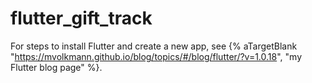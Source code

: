 # flutter_gift_track

For steps to install Flutter and create a new app, see {% aTargetBlank
"https://mvolkmann.github.io/blog/topics/#/blog/flutter/?v=1.0.18",
"my Flutter blog page" %}.
